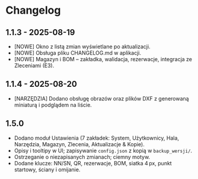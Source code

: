# Changelog

## 1.1.3 - 2025-08-19
- [NOWE] Okno z listą zmian wyświetlane po aktualizacji.
- [NOWE] Obsługa pliku CHANGELOG.md w aplikacji.
- [NOWE] Magazyn i BOM – zakładka, walidacja, rezerwacje, integracja ze Zleceniami (E3).

## 1.1.4 - 2025-08-20
- [NARZĘDZIA] Dodano obsługę obrazów oraz plików DXF z generowaną
  miniaturą i podglądem na liście.

## 1.5.0
- Dodano moduł Ustawienia (7 zakładek: System, Użytkownicy, Hala, Narzędzia, Magazyn, Zlecenia, Aktualizacje & Kopie).
- Opisy i tooltipy w UI; zapisywanie `config.json` z kopią w `backup_wersji/`.
- Ostrzeganie o niezapisanych zmianach; ciemny motyw.
- Dodane klucze: NN/SN, QR, rezerwacje, BOM, siatka 4 px, punkt startowy, ściany i omijanie.
